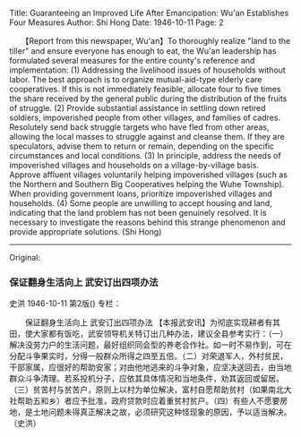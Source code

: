 Title: Guaranteeing an Improved Life After Emancipation: Wu'an Establishes Four Measures
Author: Shi Hong
Date: 1946-10-11
Page: 2

　　【Report from this newspaper, Wu'an】To thoroughly realize "land to the tiller" and ensure everyone has enough to eat, the Wu'an leadership has formulated several measures for the entire county's reference and implementation: (1) Addressing the livelihood issues of households without labor. The best approach is to organize mutual-aid-type elderly care cooperatives. If this is not immediately feasible, allocate four to five times the share received by the general public during the distribution of the fruits of struggle. (2) Provide substantial assistance in settling down retired soldiers, impoverished people from other villages, and families of cadres. Resolutely send back struggle targets who have fled from other areas, allowing the local masses to struggle against and cleanse them. If they are speculators, advise them to return or remain, depending on the specific circumstances and local conditions. (3) In principle, address the needs of impoverished villages and households on a village-by-village basis. Approve affluent villages voluntarily helping impoverished villages (such as the Northern and Southern Big Cooperatives helping the Wuhe Township). When providing government loans, prioritize impoverished villages and households. (4) Some people are unwilling to accept housing and land, indicating that the land problem has not been genuinely resolved. It is necessary to investigate the reasons behind this strange phenomenon and provide appropriate solutions. (Shi Hong)



<hr /> 

Original: 


### 保证翻身生活向上  武安订出四项办法
史洪
1946-10-11
第2版()
专栏：

　　保证翻身生活向上  武安订出四项办法
    【本报武安讯】为彻底实现耕者有其田，使大家都有饭吃，武安领导机关特订出几种办法，建议全县参考实行：（一）解决没劳力户的生活问题，最好组织同会型的养老合作社。如一时不易作到，可在分配斗争果实时，分得一般群众所得之四至五倍。（二）对荣退军人，外村贫民，干部家属，应很好的帮助安家；对由他地逃来的斗争对象，应坚决送回去，由当地群众斗争清理。若系投机分子，应依其具体情况和当地条件，劝其返回或留居。（三）贫苦村与贫苦户，原则上以村为单位解决，富村自愿帮助贫村（如果南北大社帮助五和乡）者应予批准，政府贷款时应着重贫村贫户。（四）有些人不愿要房地，是土地问题未得真正解决之故，必须研究这种怪现象的原因，予以适当解决。（史洪）
